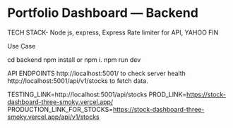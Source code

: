 
# Portfolio Dashboard — Backend
TECH STACK-
Node js, express, Express Rate limiter for API, YAHOO FIN

Use Case

cd backend
npm install or npm i.
npm run dev



API ENDPOINTS 
http://localhost:5001/ to check server health
http://localhost:5001/api/v1/stocks to fetch data.



TESTING_LINK=http://localhost:5001/api/stocks
PROD_LINK=https://stock-dashboard-three-smoky.vercel.app/
PRODUCTION_LINK_FOR_STOCKS=https://stock-dashboard-three-smoky.vercel.app/api/v1/stocks











